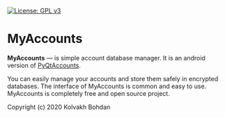 [![License: GPL v3](https://img.shields.io/badge/License-GPLv3-blue.svg)](https://www.gnu.org/licenses/gpl-3.0)
# MyAccounts
**MyAccounts** — is simple account database manager.
It is an android version of [PyQtAccounts](https://github.com/Acmpo6ou/PyQtAccounts).

You can easily manage your accounts and store them safely in encrypted databases.
The interface of MyAccounts is common and easy to use.
MyAccounts is completely free and open source project.

Copyright (c) 2020 Kolvakh Bohdan
